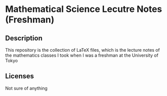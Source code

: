 Mathematical Science Lecutre Notes (Freshman)
====

## Description

This repository is the collection of LaTeX files, which is the lecture notes of the mathematics classes I took when I was a freshman at the University of Tokyo

## Licenses

Not sure of anything
